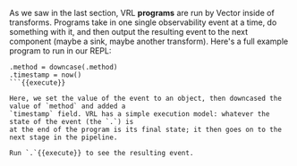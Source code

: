 As we saw in the last section, VRL **programs** are run by Vector inside of transforms. Programs
take in one single observability event at a time, do something with it, and then output the
resulting event to the next component (maybe a sink, maybe another transform). Here's a full example
program to run in our REPL:

```
.method = downcase(.method)
.timestamp = now()
```{{execute}}

Here, we set the value of the event to an object, then downcased the value of `method` and added a
`timestamp` field. VRL has a simple execution model: whatever the state of the event (the `.`) is
at the end of the program is its final state; it then goes on to the next stage in the pipeline.

Run `.`{{execute}} to see the resulting event.